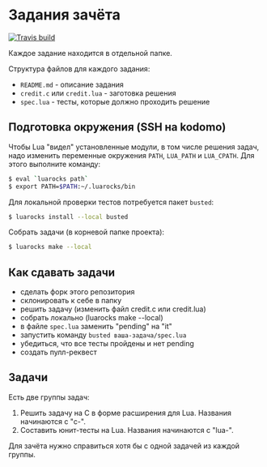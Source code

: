 # Задания зачёта

[![Travis build][travis-badge]][travis-page]

Каждое задание находится в отдельной папке.

Структура файлов для каждого задания:

 * `README.md` - описание задания
 * `credit.c` или `credit.lua` - заготовка решения
 * `spec.lua` - тесты, которые должно проходить решение

## Подготовка окружения (SSH на kodomo)

Чтобы Lua "видел" установленные модули, в том числе решения
задач, надо изменить переменные окружения `PATH`, `LUA_PATH` и
`LUA_CPATH`. Для этого выполните команду:

```bash
$ eval `luarocks path`
$ export PATH=$PATH:~/.luarocks/bin
```

Для локальной проверки тестов потребуется пакет `busted`:

```bash
$ luarocks install --local busted
```

Собрать задачи (в корневой папке проекта):

```bash
$ luarocks make --local
```

## Как сдавать задачи

 * сделать форк этого репозитория
 * склонировать к себе в папку
 * решить задачу (изменить файл credit.c или credit.lua)
 * собрать локально (luarocks make --local)
 * в файле `spec.lua` заменить "pending" на "it"
 * запустить команду `busted ваша-задача/spec.lua`
 * убедиться, что все тесты пройдены и нет pending
 * создать пулл-реквест

## Задачи

Есть две группы задач:

 1. Решить задачу на C в форме расширения для Lua.
    Названия начинаются с "c-".
 2. Составить юнит-тесты на Lua.
    Названия начинаются с "lua-".

Для зачёта нужно справиться хотя бы с одной задачей из
каждой группы.

[travis-page]: https://travis-ci.org/LuaAndC/credits
[travis-badge]: https://travis-ci.org/LuaAndC/credits.png

